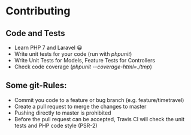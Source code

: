 # Contributing

## Code and Tests

* Learn PHP 7 and Laravel 😀
* Write unit tests for your code (run with *phpunit*)
* Write Unit Tests for Models, Feature Tests for Controllers
* Check code coverage (*phpunit --coverage-html=./tmp*)

## Some git-Rules:

* Commit you code to a feature or bug branch (e.g. feature/timetravel)
* Create a pull request to merge the changes to master
* Pushing directly to master is prohibited
* Before the pull request can be accepted, Travis CI will check the unit tests and PHP code style (PSR-2)